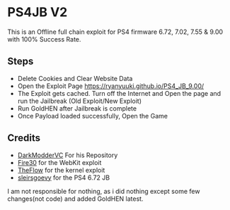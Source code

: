 # PS4JB V2

This is an Offline full chain exploit for PS4 firmware 6.72, 7.02, 7.55 & 9.00 with 100% Success Rate.

## Steps

* Delete Cookies and Clear Website Data
* Open the Exploit Page https://ryanyuuki.github.io/PS4_JB_9.00/
* The Exploit gets cached. Turn off the Internet and Open the page and run the Jailbreak (Old Exploit/New Exploit)
* Run GoldHEN after Jailbreak is complete
* Once Payload loaded successfully, Open the Game

## Credits
* [DarkModderVC](https://github.com/DarkModderVC) For his Repository
* [Fire30](https://github.com/Fire30/bad_hoist) for the WebKit exploit
* [TheFlow](https://hackerone.com/reports/826026) for the kernel exploit
* [sleirsgoevy](https://github.com/sleirsgoevy/ps4jb) for the PS4 6.72 JB

I am not responsible for nothing, as i did nothing except some few changes(not code) and added GoldHEN latest.
